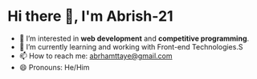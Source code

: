 # Hi there 👋, I'm Abrish-21

- 👀 I’m interested in **web development** and **competitive programming**.
- 🌱 I’m currently learning and working with Front-end Technologies.S
- 📫 How to reach me: [abrhamttaye@gmail.com](mailto:abrhamttaye@gmail.com)
- 😄 Pronouns: He/Him
<!---
Abrish-21/Abrish-21 is a ✨ special ✨ repository because its `README.md` (this file) appears on your GitHub profile.
You can click the Preview link to take a look at your changes.
--->
